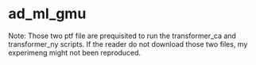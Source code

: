 # ad_ml_gmu
Note: 
Those two ptf file are prequisited to run the transformer_ca and transformer_ny scripts. If the reader do not download those two files, my experimeng might not been reproduced.
